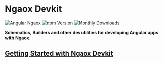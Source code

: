 # Ngaox Devkit

[![Angular Ngaox](https://img.shields.io/badge/Angular-Ngaox-red.svg)](https://ngaox-lab.web.app)
[![npm Version](https://img.shields.io/npm/v/@ngaox/devkit)](https://ngaox-lab.web.app/docs/devkit)
[![Monthly Downloads](https://img.shields.io/npm/dm/@ngaox/devkit)](https://www.npmjs.com/package/@ngaox/devkit)

**Schematics, Builders and other dev utilities for developing Angular apps with Ngaox.**

## [Getting Started with Ngaox Devkit](https://ngaox-lab.web.app/docs/devkit)
